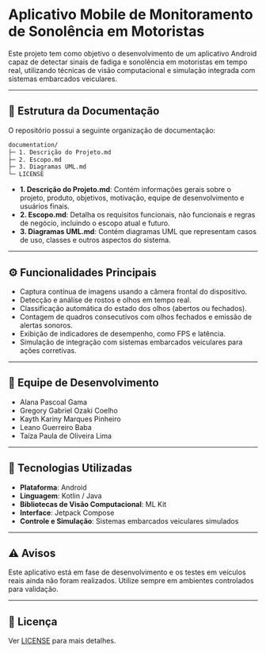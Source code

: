 # Aplicativo Mobile de Monitoramento de Sonolência em Motoristas

Este projeto tem como objetivo o desenvolvimento de um aplicativo Android capaz de detectar sinais de fadiga e sonolência em motoristas em tempo real, utilizando técnicas de visão computacional e simulação integrada com sistemas embarcados veiculares.

---

## 📂 Estrutura da Documentação

O repositório possui a seguinte organização de documentação:

```bash
documentation/
├─ 1. Descrição do Projeto.md
├─ 2. Escopo.md
├─ 3. Diagramas UML.md
└─ LICENSE
```


- **1. Descrição do Projeto.md**: Contém informações gerais sobre o projeto, produto, objetivos, motivação, equipe de desenvolvimento e usuários finais.
- **2. Escopo.md**: Detalha os requisitos funcionais, não funcionais e regras de negócio, incluindo o escopo atual e futuro.
- **3. Diagramas UML.md**: Contém diagramas UML que representam casos de uso, classes e outros aspectos do sistema.

---

## ⚙ Funcionalidades Principais

- Captura contínua de imagens usando a câmera frontal do dispositivo.
- Detecção e análise de rostos e olhos em tempo real.
- Classificação automática do estado dos olhos (abertos ou fechados).
- Contagem de quadros consecutivos com olhos fechados e emissão de alertas sonoros.
- Exibição de indicadores de desempenho, como FPS e latência.
- Simulação de integração com sistemas embarcados veiculares para ações corretivas.

---

## 👥 Equipe de Desenvolvimento

- Alana Pascoal Gama  
- Gregory Gabriel Ozaki Coelho  
- Kayth Kariny Marques Pinheiro  
- Leano Guerreiro Baba  
- Taíza Paula de Oliveira Lima  

---

## 📌 Tecnologias Utilizadas

- **Plataforma**: Android  
- **Linguagem**: Kotlin / Java  
- **Bibliotecas de Visão Computacional**: ML Kit  
- **Interface**: Jetpack Compose  
- **Controle e Simulação**: Sistemas embarcados veiculares simulados  

---

## ⚠ Avisos

Este aplicativo está em fase de desenvolvimento e os testes em veículos reais ainda não foram realizados. Utilize sempre em ambientes controlados para validação.

---

## 📄 Licença

Ver [LICENSE](documentation/LICENSE) para mais detalhes.
